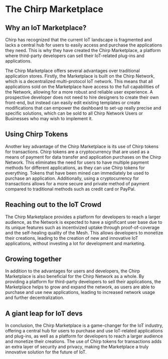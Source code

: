 # The Chirp Marketplace

## Why an IoT Marketplace?
Chirp has recognized that the current IoT landscape is fragmented and lacks a central hub for users to easily access and purchase the applications they need. This is why they have created the Chirp Marketplace, a platform where third-party developers can sell their IoT-related plug-ins and applications.

The Chirp Marketplace offers several advantages over traditional application stores. Firstly, the Marketplace is built on the Chirp Network, which is a decentralized multi-protocol IoT network. This means that all applications sold on the Marketplace have access to the full capabilities of the Network, allowing for a more robust and reliable user experience. A prospective developer does not need to hire designers to create their own front-end, but instead can easily edit existing templates or create modifications that can empower the dashboard to set-up really precise and specific solutions, which can be sold to all Chirp Network Users or Businesses who may wish to implement it.

## Using Chirp Tokens
Another key advantage of the Chirp Marketplace is its use of Chirp tokens for transactions. Chirp tokens are a cryptocurrency that are used as a means of payment for data transfer and application purchases on the Chirp Network. This eliminates the need for users to have multiple payment methods for different applications, as they can use Chirp tokens for everything. Tokens that have been mined can immediately be used to purchase an application. Additionally, using a cryptocurrency for transactions allows for a more secure and private method of payment compared to traditional methods such as credit card or PayPal.

## Reaching out to the IoT Crowd
The Chirp Marketplace provides a platform for developers to reach a larger audience, as the Network is expected to have a significant user base due to its unique features such as incentivized uptake through proof-of-coverage and the self-healing quality of the Mesh. This allows developers to monetize their creations, leading to the creation of new and innovative IoT applications, without investing a lot for development and marketing.

## Growing together
In addition to the advantages for users and developers, the Chirp Marketplace is also beneficial for the Chirp Network as a whole. By providing a platform for third-party developers to sell their applications, the Marketplace helps to grow and expand the network, as users are able to purchase and use new applications, leading to increased network usage and further decentralization.

## A giant leap for IoT devs
In conclusion, the Chirp Marketplace is a game-changer for the IoT industry, offering a central hub for users to purchase and use IoT-related applications and plug-ins, as well as a platform for developers to reach a larger audience and monetize their creations. The use of Chirp tokens for transactions adds an extra layer of security and privacy, making the Marketplace a truly innovative solution for the future of IoT.
